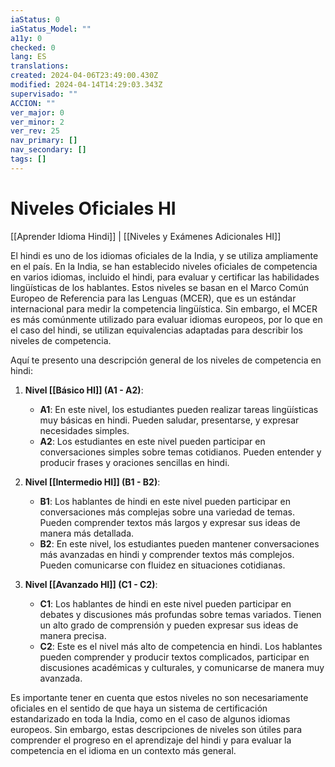 ```yaml
---
iaStatus: 0
iaStatus_Model: ""
a11y: 0
checked: 0
lang: ES
translations: 
created: 2024-04-06T23:49:00.430Z
modified: 2024-04-14T14:29:03.343Z
supervisado: ""
ACCION: ""
ver_major: 0
ver_minor: 2
ver_rev: 25
nav_primary: []
nav_secondary: []
tags: []
---
```

# Niveles Oficiales HI

[[Aprender Idioma Hindi]] | [[Niveles y Exámenes Adicionales HI]]
  
El hindi es uno de los idiomas oficiales de la India, y se utiliza ampliamente en el país. En la India, se han establecido niveles oficiales de competencia en varios idiomas, incluido el hindi, para evaluar y certificar las habilidades lingüísticas de los hablantes. Estos niveles se basan en el Marco Común Europeo de Referencia para las Lenguas (MCER), que es un estándar internacional para medir la competencia lingüística. Sin embargo, el MCER es más comúnmente utilizado para evaluar idiomas europeos, por lo que en el caso del hindi, se utilizan equivalencias adaptadas para describir los niveles de competencia.

Aquí te presento una descripción general de los niveles de competencia en hindi:

1. **Nivel [[Básico HI]] (A1 - A2)**:
    
    - **A1**: En este nivel, los estudiantes pueden realizar tareas lingüísticas muy básicas en hindi. Pueden saludar, presentarse, y expresar necesidades simples.
    - **A2**: Los estudiantes en este nivel pueden participar en conversaciones simples sobre temas cotidianos. Pueden entender y producir frases y oraciones sencillas en hindi.
2. **Nivel [[Intermedio HI]] (B1 - B2)**:
    - **B1**: Los hablantes de hindi en este nivel pueden participar en conversaciones más complejas sobre una variedad de temas. Pueden comprender textos más largos y expresar sus ideas de manera más detallada.
    - **B2**: En este nivel, los estudiantes pueden mantener conversaciones más avanzadas en hindi y comprender textos más complejos. Pueden comunicarse con fluidez en situaciones cotidianas.
3. **Nivel [[Avanzado HI]] (C1 - C2)**:    
    - **C1**: Los hablantes de hindi en este nivel pueden participar en debates y discusiones más profundas sobre temas variados. Tienen un alto grado de comprensión y pueden expresar sus ideas de manera precisa.
    - **C2**: Este es el nivel más alto de competencia en hindi. Los hablantes pueden comprender y producir textos complicados, participar en discusiones académicas y culturales, y comunicarse de manera muy avanzada.

Es importante tener en cuenta que estos niveles no son necesariamente oficiales en el sentido de que haya un sistema de certificación estandarizado en toda la India, como en el caso de algunos idiomas europeos. Sin embargo, estas descripciones de niveles son útiles para comprender el progreso en el aprendizaje del hindi y para evaluar la competencia en el idioma en un contexto más general.